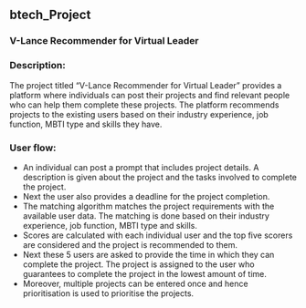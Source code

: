 ## btech_Project
### V-Lance Recommender for Virtual Leader

### Description:
  The project titled “V-Lance Recommender for Virtual Leader” provides a platform where individuals can post their   projects and find relevant people who can help them complete these projects. The platform recommends projects to   the existing users based on their industry experience, job function, MBTI type and skills they have. 


### User flow:
  -	An individual can post a prompt that includes project details. A description is given about the project and        the tasks involved to complete the project.
  -	Next the user also provides a deadline for the project completion.
  -	The matching algorithm matches the project requirements with the available user data. The matching is done         based on their industry experience, job function, MBTI type and skills. 
  -	Scores are calculated with each individual user and the top five scorers are considered and the project is         recommended to them.
  -	Next these 5 users are asked to provide the time in which they can complete the project. The project is            assigned to the user who guarantees to complete the project in the lowest amount of time.
  -	Moreover, multiple projects can be entered once and hence prioritisation is used to prioritise the projects.
